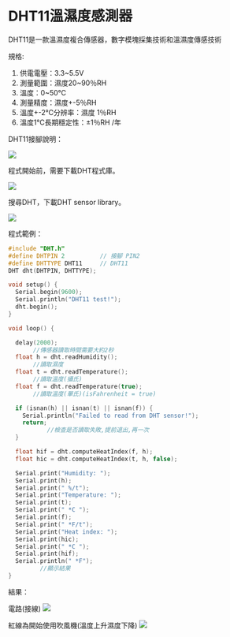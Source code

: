 ﻿# DHT11溫濕度感測器

DHT11是一款溫濕度複合傳感器，數字模塊採集技術和溫濕度傳感技術

規格:
1. 供電電壓：3.3~5.5V
1. 測量範圍：濕度20~90％RH
1. 溫度：0~50℃
1. 測量精度：濕度+-5％RH
1. 溫度+-2℃分辨率：濕度 1％RH
1. 溫度1℃長期穩定性：±1％RH /年

DHT11接腳說明：
    

![](~@sensors/DHT11/DHT11.jpg)

程式開始前，需要下載DHT程式庫。

![](~@sensors/DHT11/DHT11L.jpg)

搜尋DHT，下載DHT sensor library。

![](~@sensors/DHT11/tempsnip.png)

程式範例：
```cpp
#include "DHT.h"
#define DHTPIN 2          // 接腳 PIN2
#define DHTTYPE DHT11     // DHT11
DHT dht(DHTPIN, DHTTYPE);

void setup() {
  Serial.begin(9600);
  Serial.println("DHT11 test!");
  dht.begin();
}

void loop() {

  delay(2000);   
       //傳感器讀取時間需要大約2秒
  float h = dht.readHumidity();
       //讀取濕度 
  float t = dht.readTemperature();
       //讀取溫度(攝氏)
  float f = dht.readTemperature(true);
       //讀取溫度(華氏)(isFahrenheit = true)

  if (isnan(h) || isnan(t) || isnan(f)) {
    Serial.println("Failed to read from DHT sensor!");
    return;
           //檢查是否讀取失敗,提前退出,再一次
  }

  float hif = dht.computeHeatIndex(f, h);
  float hic = dht.computeHeatIndex(t, h, false);

  Serial.print("Humidity: ");
  Serial.print(h);
  Serial.print(" %/t");
  Serial.print("Temperature: ");
  Serial.print(t);
  Serial.print(" *C ");
  Serial.print(f);
  Serial.print(" *F/t");
  Serial.print("Heat index: ");
  Serial.print(hic);
  Serial.print(" *C ");
  Serial.print(hif);
  Serial.println(" *F");
         //顯示結果
}
```
結果：

電路(接線)
![](~@sensors/DHT11/DHT11(3).jpg)

紅線為開始使用吹風機(溫度上升濕度下降)
![](~@sensors/DHT11/DHT11(1).png)


